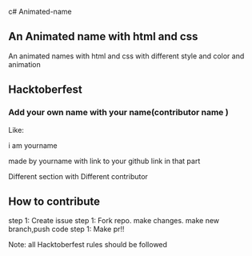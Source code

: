 c# Animated-name

## An Animated name with html and css
An animated names with html and css with different style and color and animation 

##  Hacktoberfest
###  Add your own name with your name(contributor name )
Like:

i am yourname 

made by yourname with link to your github link in that part

Different section with Different contributor


## How to contribute 
step 1: Create issue
step 1: Fork repo. make changes. make new branch,push code 
step 1: Make pr!!

Note: all Hacktoberfest rules should be followed 
